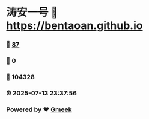 # 涛安一号 :link: https://bentaoan.github.io 
### :page_facing_up: [87](https://bentaoan.github.io/tag.html) 
### :speech_balloon: 0 
### :hibiscus: 104328 
### :alarm_clock: 2025-07-13 23:37:56 
### Powered by :heart: [Gmeek](https://github.com/Meekdai/Gmeek)

